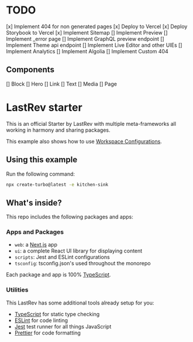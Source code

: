 # TODO

[x] Implement 404 for non generated pages
[x] Deploy to Vercel
[x] Deploy Storybook to Vercel
[x] Implement Sitemap
[] Implement Preview
[] Implement \_error page
[] Implement GraphQL preview endpoint
[] Implement Theme api endpoint
[] Implement Live Editor and other UIEs
[] Implement Analytics
[] Implement Algolia
[] Implement Custom 404

## Components

[] Block
[] Hero
[] Link
[] Text
[] Media
[] Page

# LastRev starter

This is an official Starter by LastRev with multiple meta-frameworks all working in harmony and sharing packages.

This example also shows how to use [Workspace Configurations](https://turbo.build/repo/docs/core-concepts/monorepos/configuring-workspaces).

## Using this example

Run the following command:

```sh
npx create-turbo@latest -e kitchen-sink
```

## What's inside?

This repo includes the following packages and apps:

### Apps and Packages

- `web`: a [Next.js](https://nextjs.org/) app
- `ui`: a complete React UI library for displaying content
- `scripts`: Jest and ESLint configurations
- `tsconfig`: tsconfig.json's used throughout the monorepo

Each package and app is 100% [TypeScript](https://www.typescriptlang.org/).

### Utilities

This LastRev has some additional tools already setup for you:

- [TypeScript](https://www.typescriptlang.org/) for static type checking
- [ESLint](https://eslint.org/) for code linting
- [Jest](https://jestjs.io) test runner for all things JavaScript
- [Prettier](https://prettier.io) for code formatting
